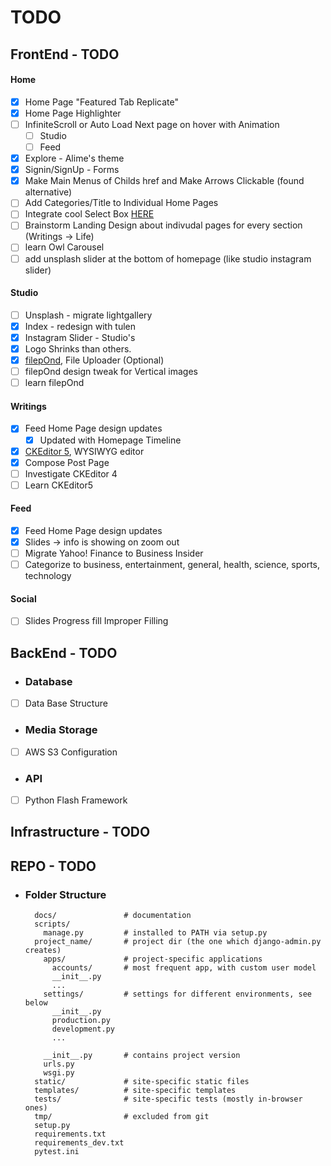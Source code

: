 # **TODO**
## **FrontEnd - TODO**

#### **Home**
- [x] Home Page "Featured Tab Replicate"
- [x] Home Page Highlighter
- [ ] InfiniteScroll or Auto Load Next page on hover with Animation
    - [ ] Studio
    - [ ] Feed
- [x] Explore - Alime's theme
- [x] Signin/SignUp - Forms
- [x] Make Main Menus of Childs href and Make Arrows Clickable (found alternative)
- [ ] Add Categories/Title to Individual Home Pages
- [ ] Integrate cool Select Box [HERE](https://codepen.io/maggiben/pen/ubHiy)
- [ ] Brainstorm Landing Design about indivudal pages for every section (Writings -> Life)
- [ ] learn Owl Carousel 
- [ ] add unsplash slider at the bottom of homepage (like studio instagram slider)

#### **Studio**
- [ ] Unsplash - migrate lightgallery
- [x] Index - redesign with tulen
- [x] Instagram Slider - Studio's 
- [x] Logo Shrinks than others.
- [x] [filepOnd](https://pqina.nl/filepond/), File Uploader (Optional)
- [ ] filepOnd design tweak for Vertical images
- [ ] learn filepOnd

#### **Writings**
- [x] Feed Home Page design updates
    - [x] Updated with Homepage Timeline
- [x] [CKEditor 5](https://ckeditor.com/ckeditor-5/demo/), WYSIWYG editor
- [x] Compose Post Page
- [ ] Investigate CKEditor 4
- [ ] Learn CKEditor5

#### **Feed**
- [x] Feed Home Page design updates
- [x] Slides -> info is showing on zoom out
- [ ] Migrate Yahoo! Finance to Business Insider
- [ ] Categorize to business, entertainment, general, health, science, sports, technology

#### **Social**
- [ ] Slides Progress fill Improper Filling

## **BackEnd - TODO**
- ### **Database**
-[ ] Data Base Structure
- ### **Media Storage**
- [ ] AWS S3 Configuration
- ### **API**
- [ ] Python Flash Framework

## **Infrastructure - TODO**

## **REPO - TODO**
- ### **Folder Structure**
        docs/               # documentation
        scripts/
          manage.py         # installed to PATH via setup.py
        project_name/       # project dir (the one which django-admin.py creates)
          apps/             # project-specific applications
            accounts/       # most frequent app, with custom user model
            __init__.py
            ...
          settings/         # settings for different environments, see below
            __init__.py
            production.py
            development.py
            ...
        
          __init__.py       # contains project version
          urls.py
          wsgi.py
        static/             # site-specific static files
        templates/          # site-specific templates
        tests/              # site-specific tests (mostly in-browser ones)
        tmp/                # excluded from git
        setup.py
        requirements.txt
        requirements_dev.txt
        pytest.ini